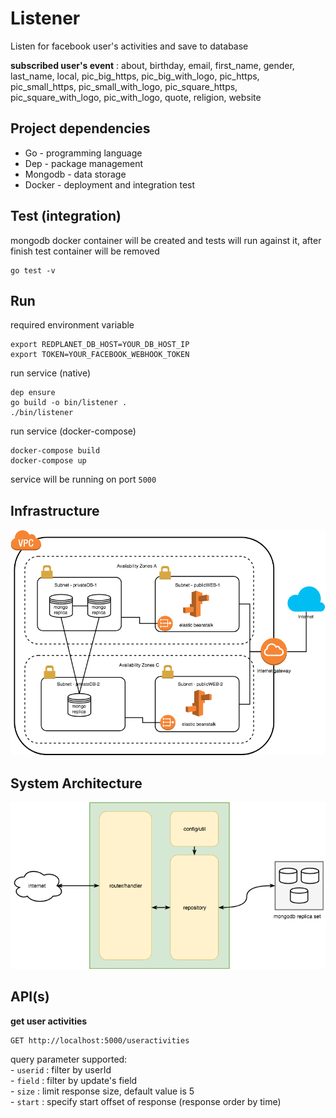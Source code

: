 # Listener
 Listen for facebook user's activities and save to database

 **subscribed user's event** : about, birthday, email, first_name, gender, last_name, local,
 pic_big_https, pic_big_with_logo, pic_https, pic_small_https, pic_small_with_logo,
 pic_square_https, pic_square_with_logo, pic_with_logo, quote, religion, website
 
## Project dependencies
- Go - programming language
- Dep - package management
- Mongodb - data storage
- Docker - deployment and integration test

## Test (integration)
mongodb docker container will be created and tests will run against it, after finish test container will be removed

    go test -v

## Run
required environment variable

    export REDPLANET_DB_HOST=YOUR_DB_HOST_IP
    export TOKEN=YOUR_FACEBOOK_WEBHOOK_TOKEN
    
run service (native)

    dep ensure
    go build -o bin/listener .
    ./bin/listener

run service (docker-compose)

    docker-compose build
    docker-compose up

service will be running on port `5000`

## Infrastructure

![enter image description here](https://github.com/tsongpon/listener/blob/master/diagram/infra.png?raw=true)

## System Architecture

![enter image description here](https://github.com/tsongpon/listener/blob/master/diagram/architecture.png?raw=true)

## API(s)
**get user activities**

    GET http://localhost:5000/useractivities
    
query parameter supported:  
	- `userid` : filter by userId   
	- `field` : filter by update's field    
	- `size` : limit response size, default value is 5  
	- `start` : specify start offset of response (response order by time)   